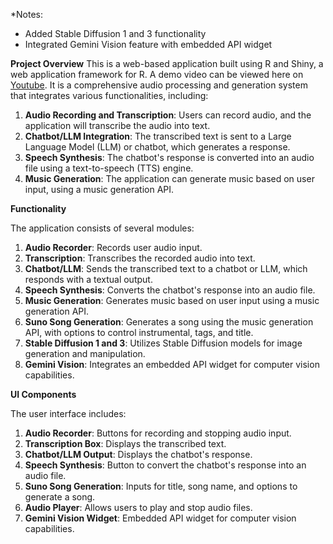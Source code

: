 *Notes:

- Added Stable Diffusion 1 and 3 functionality
- Integrated Gemini Vision feature with embedded API widget

**Project Overview**
This is a web-based application built using R and Shiny, a web application framework for R. A demo video can be viewed here on [Youtube](https://www.youtube.com/watch?v=X9X6RfpwubA). It is a comprehensive audio processing and generation system that integrates various functionalities, including:

1. **Audio Recording and Transcription**: Users can record audio, and the application will transcribe the audio into text.
2. **Chatbot/LLM Integration**: The transcribed text is sent to a Large Language Model (LLM) or chatbot, which generates a response.
3. **Speech Synthesis**: The chatbot's response is converted into an audio file using a text-to-speech (TTS) engine.
4. **Music Generation**: The application can generate music based on user input, using a music generation API.

**Functionality**

The application consists of several modules:

1. **Audio Recorder**: Records user audio input.
2. **Transcription**: Transcribes the recorded audio into text.
3. **Chatbot/LLM**: Sends the transcribed text to a chatbot or LLM, which responds with a textual output.
4. **Speech Synthesis**: Converts the chatbot's response into an audio file.
5. **Music Generation**: Generates music based on user input using a music generation API.
6. **Suno Song Generation**: Generates a song using the music generation API, with options to control instrumental, tags, and title.
7. **Stable Diffusion 1 and 3**: Utilizes Stable Diffusion models for image generation and manipulation.
8. **Gemini Vision**: Integrates an embedded API widget for computer vision capabilities.

**UI Components**

The user interface includes:

1. **Audio Recorder**: Buttons for recording and stopping audio input.
2. **Transcription Box**: Displays the transcribed text.
3. **Chatbot/LLM Output**: Displays the chatbot's response.
4. **Speech Synthesis**: Button to convert the chatbot's response into an audio file.
5. **Suno Song Generation**: Inputs for title, song name, and options to generate a song.
6. **Audio Player**: Allows users to play and stop audio files.
7. **Gemini Vision Widget**: Embedded API widget for computer vision capabilities.
